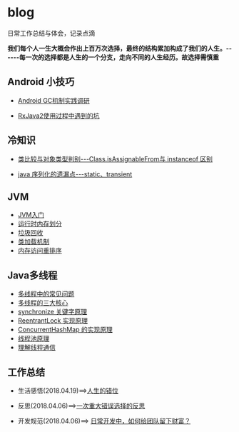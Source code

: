 # blog
日常工作总结与体会，记录点滴

**我们每个人一生大概会作出上百万次选择，最终的结构累加构成了我们的人生。------每一次的选择都是人生的一个分支，走向不同的人生经历。故选择需慎重**



## Android 小技巧


* [Android GC机制实践调研](https://github.com/qqiabc521/blog/issues/4)

* [RxJava2使用过程中遇到的坑](https://github.com/qqiabc521/blog/issues/3)


## 冷知识
* [类比较与对象类型判别---Class.isAssignableFrom与 instanceof 区别](https://github.com/qqiabc521/blog/issues/7)

* [java 序列化的遗漏点---static、transient](https://github.com/qqiabc521/blog/issues/5)



## JVM
* [JVM入门](https://github.com/qqiabc521/blog/blob/master/JVM/JVM技术入门.md)
* [运行时内存划分](https://github.com/qqiabc521/blog/blob/master/JVM/内存分配.md)
* [垃圾回收](https://github.com/qqiabc521/blog/blob/master/JVM/垃圾回收.md)
* [类加载机制](https://github.com/qqiabc521/blog/blob/master/JVM/类加载.md)
* [内存访问重排序](https://github.com/qqiabc521/blog/blob/master/JVM/内存访问重排序.md)


## Java多线程
* [多线程中的常见问题](https://github.com/qqiabc521/blog/blob/master/concurrent/多线程常见问题.md)
* [多线程的三大核心](https://github.com/qqiabc521/blog/blob/master/concurrent/多线程三大核心.md)
* [synchronize 关键字原理](https://github.com/qqiabc521/blog/blob/master/concurrent/Synchronize实现原理.md)
* [ReentrantLock 实现原理](https://github.com/qqiabc521/blog/blob/master/concurrent/ReentrantLock实现原理.md)
* [ConcurrentHashMap 的实现原理](https://github.com/qqiabc521/blog/blob/master/concurrent/ConcurrentHashMap实现原理.md)
* [线程池原理](https://github.com/qqiabc521/blog/blob/master/concurrent/ThreadPoolExecutor实现原理.md)
* [理解线程通信](https://github.com/qqiabc521/blog/blob/master/concurrent/理解线程通信.md)



## 工作总结

* 生活感悟(2018.04.19)==>[人生的错位](https://github.com/qqiabc521/blog/issues/6)

* 反思(2018.04.06)==>[一次重大错误选择的反思](https://github.com/qqiabc521/blog/issues/2)

* 开发规范(2018.04.06)==> [日常开发中，如何给团队留下财富？](https://github.com/qqiabc521/blog/issues/1)


